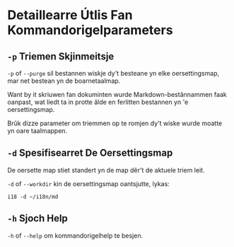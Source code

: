 # Detaillearre Útlis Fan Kommandorigelparameters

## `-p` Triemen Skjinmeitsje

`-p` of `--purge` sil bestannen wiskje dy't besteane yn elke oersettingsmap, mar net bestean yn de boarnetaalmap.

Want by it skriuwen fan dokuminten wurde Markdown-bestânnammen faak oanpast, wat liedt ta in protte âlde en ferlitten bestannen yn 'e oersettingsmap.

Brûk dizze parameter om triemmen op te romjen dy't wiske wurde moatte yn oare taalmappen.

## `-d` Spesifisearret De Oersettingsmap

De oersette map stiet standert yn de map dêr't de aktuele triem leit.

`-d` of `--workdir` kin de oersettingsmap oantsjutte, lykas:

```
i18 -d ~/i18n/md
```

## `-h` Sjoch Help

`-h` of `--help` om kommandorigelhelp te besjen.